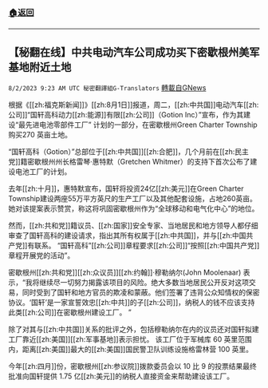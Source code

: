 ###  [:house:返回](README.md)
---


## 【秘翻在线】中共电动汽车公司成功买下密歇根州美军基地附近土地
`8/2/2023 9:23 AM UTC 秘密翻譯組G-Translators` [轉載自GNews](https://gnews.org/articles/1512136)

根据《[[zh:福克斯新闻]]》[[zh:8月1日]]报道，周二，[[zh:中共国]]电动汽车[[zh:公司]]“国轩高科动力[[zh:能源]]有限[[zh:公司]]（Gotion Inc）”宣布，作为其建设“最先进电池零部件工厂” 计划的一部分，在密歇根州Green Charter Township 购买270 英亩土地。

“国轩高科（Gotion）”总部位于[[zh:中共国]][[zh:合肥]]，几个月前在[[zh:民主党]]籍密歇根州州长格雷琴·惠特默（Gretchen Whitmer）的支持下首次公布了建设电池工厂的计划。

去年[[zh:十月]]，惠特默宣布，国轩将投资24亿[[zh:美元]]在Green Charter Township建设两座55万平方英尺的生产工厂以及其他配套设施，占地260英亩。 她对该提案表示赞赏，称这将巩固密歇根州作为“全球移动和电气化中心”的地位。

然而，[[zh:共和党]]籍议员、[[zh:国家]]安全专家、当地居民和地方领导人都仔细审查了国轩高科的建设请求，指出其所有权属于[[zh:中共国]]，并与[[zh:中国共产党]]有联系。 “国轩高科”[[zh:公司]]章程要求[[zh:公司]]“按照[[zh:中国共产党]]章程开展党的活动”。

密歇根州[[zh:共和党]][[zh:众议员]][[zh:约翰]]·穆勒纳尔(John Moolenaar) 表示，“我将继续尽一切努力揭露该项目的风险。绝大多数当地居民公开反对这项交易，同时受到了国轩和地方官员的欺凌和蒙蔽。他们签署了违背公众知情权的保密协议。‘国轩’是一家宣誓效忠[[zh:中共]]的子[[zh:公司]]，纳税人的钱不应该支持此类[[zh:公司]]在密歇根州建设工厂。 ”

除了对其与[[zh:中共国]]关系的批评之外，包括穆勒纳尔在内的议员还对国轩拟建工厂靠近[[zh:美国]][[zh:军事基地]]表示担忧。 该工厂位于军械库 60 英里范围内，距离[[zh:美国]]最大的[[zh:美国]]国民警卫队训练设施格雷林营 100 英里。

今年[[zh:四月]]份，密歇根州[[zh:参议院]]拨款委员会以 10 比 9 的投票结果最终批准向国轩提供 1.75 亿[[zh:美元]]的纳税人直接资金来帮助建设该工厂。
